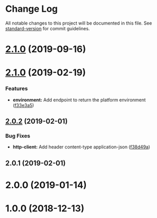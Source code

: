# Change Log

All notable changes to this project will be documented in this file. See [standard-version](https://github.com/conventional-changelog/standard-version) for commit guidelines.

<a name="2.1.0"></a>
# [2.1.0](https://github.com/divido/merchant-api-pub-sdk-php/compare/v2.1.0...v2.1.1) (2019-09-16)



<a name="2.1.0"></a>
# [2.1.0](https://github.com/divido/merchant-api-pub-sdk-php/compare/v2.0.2...v2.1.0) (2019-02-19)


### Features

* **environment:** Add endpoint to return the platform environment ([f33e3a5](https://github.com/divido/merchant-api-pub-sdk-php/commit/f33e3a5))



<a name="2.0.2"></a>
## [2.0.2](https://github.com/divido/merchant-api-pub-sdk-php/compare/v2.0.1...v2.0.2) (2019-02-01)


### Bug Fixes

* **http-client:** Add header content-type application-json ([f38d49a](https://github.com/divido/merchant-api-pub-sdk-php/commit/f38d49a))



<a name="2.0.1"></a>
## 2.0.1 (2019-02-01)



<a name="2.0.0"></a>
# 2.0.0 (2019-01-14)



<a name="1.0.0"></a>
# 1.0.0 (2018-12-13)
